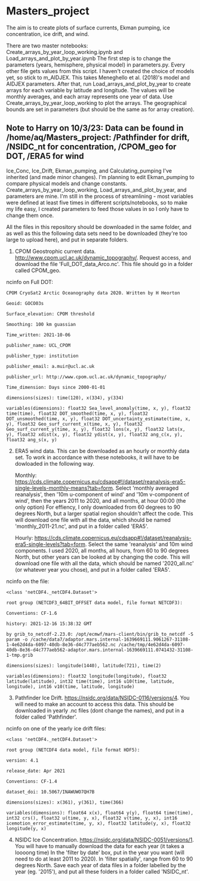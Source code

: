 # Masters_project
The aim is to create plots of surface currents, Ekman pumping, ice concentration, ice drift, and wind.

There are two master notebooks: Create_arrays_by_year_loop_working.ipynb and Load_arrays_and_plot_by_year.ipynb 
The first step is to change the parameters (years, hemisphere, physical model) in parameters.py. Every other file gets values from this script. I haven't created the choice of models yet, so stick to m_AIDJEX. This takes Meneghello et al. (2018)'s model and AIDJEX parameters.
After that, run Load_arrays_and_plot_by_year to create arrays for each variable by latitude and longitude. The values will be monthly averages, and each array represents one year of data.
Use Create_arrays_by_year_loop_working to plot the arrays. The geographical bounds are set in parameters (but should be the same as for array creation).

## Note to Harry on 10/3/23: Data can be found in /home/aq/Masters_project: /Pathfinder for drift, /NSIDC_nt for concentration, /CPOM_geo for DOT, /ERA5 for wind

Ice_Conc, Ice_Drift, Ekman_pumping, and Calculating_pumping I've inherited (and made minor changes). I'm planning to edit Ekman_pumping to compare physical models and change constants.
Create_arrays_by_year_loop_working, Load_arrays_and_plot_by_year, and parameters are mine. 
I'm still in the process of streamlining - most variables were defined at least five times in different scripts/notebooks, so to make my life easy, I created parameters to feed those values in so I only have to change them once.

All the files in this repository should be downloaded in the same folder, and as well as this the following data sets need to be downloaded (they're too large to upload here), and put in separate folders.


1) CPOM Geostrophic current data. http://www.cpom.ucl.ac.uk/dynamic_topography/. Request access, and download the file 'Full_DOT_data_Arco.nc'. 
   This file should go in a folder called CPOM_geo.

ncinfo on Full DOT:

    CPOM CryoSat2 Arctic Oceanography data 2020. Written by H Heorton
    
    Geoid: GOCO03s
    
    Surface_elevation: CPOM threshold
    
    Smoothing: 100 km guassian
    
    Time_written: 2021-10-06
    
    publisher_name: UCL_CPOM
    
    publisher_type: institution
    
    publisher_email: a.muir@ucl.ac.uk
    
    publisher_url: http://www.cpom.ucl.ac.uk/dynamic_topography/
    
    Time_dimension: Days since 2000-01-01
    
    dimensions(sizes): time(120), x(334), y(334)
    
    variables(dimensions): float32 Sea_level_anomaly(time, x, y), float32 time(time), float32 DOT_smoothed(time, x, y), float32 DOT_unsmoothed(time, x, y), float32 DOT_uncertainty_estimate(time, x, y), float32 Geo_surf_current_x(time, x, y), float32 Geo_surf_current_y(time, x, y), float32 lons(x, y), float32 lats(x, y), float32 xdist(x, y), float32 ydist(x, y), float32 ang_c(x, y), float32 ang_s(x, y)


2) ERA5 wind data. This can be downloaded as an hourly or monthly data set. To work in accordance with these notebooks, it will have to be dowloaded in the following way.
   
   Monthly: https://cds.climate.copernicus.eu/cdsapp#!/dataset/reanalysis-era5-single-levels-monthly-means?tab=form. 
     Select 'monthly averaged reanalysis', then '10m u-component of wind' and '10m v-component of wind', then the years 2011 to 2020, and all months, at hour 00:00 (the only option)
     For effiency, I only downloaded from 60 degrees to 90 degrees North, but a larger spatial region shouldn't affect the code. 
     This will download one file with all the data, which should be named 'monthly_2011-21.nc', and put in a folder called 'ERA5'.
   
   Hourly: https://cds.climate.copernicus.eu/cdsapp#!/dataset/reanalysis-era5-single-levels?tab=form.
     Select the same 'reanalysis' and 10m wind components. I used 2020, all months, all hours, from 60 to 90 degrees North, but other years can be looked at by changing the code.
     This will download one file with all the data, which should be named '2020_all.nc' (or whatever year you chose), and put in a folder called 'ERA5'.

ncinfo on the file:

    <class 'netCDF4._netCDF4.Dataset'>

    root group (NETCDF3_64BIT_OFFSET data model, file format NETCDF3):

    Conventions: CF-1.6
    
    history: 2021-12-16 15:38:32 GMT 
    
    by grib_to_netcdf-2.23.0: /opt/ecmwf/mars-client/bin/grib_to_netcdf -S param -o /cache/data7/adaptor.mars.internal-1639669111.9061267-31108-1-4e62d4da-6097-40db-8e36-d4c777aeb562.nc /cache/tmp/4e62d4da-6097-40db-8e36-d4c777aeb562-adaptor.mars.internal-1639669111.0741432-31108-1-tmp.grib
    
    dimensions(sizes): longitude(1440), latitude(721), time(2)
    
    variables(dimensions): float32 longitude(longitude), float32 latitude(latitude), int32 time(time), int16 u10(time, latitude, longitude), int16 v10(time, latitude, longitude)
    
    
3) Pathfinder Ice Drift. https://nsidc.org/data/NSIDC-0116/versions/4. You will need to make an account to access this data.
   This should be downloaded in yearly .nc files (dont change the names), and put in a folder called 'Pathfinder'.

ncinfo on one of the yearly ice drift files:

    <class 'netCDF4._netCDF4.Dataset'>
    
    root group (NETCDF4 data model, file format HDF5):

    version: 4.1
    
    release_date: Apr 2021
    
    Conventions: CF-1.4
    
    dataset_doi: 10.5067/INAWUWO7QH7B
    
    dimensions(sizes): x(361), y(361), time(366)
    
    variables(dimensions): float64 x(x), float64 y(y), float64 time(time), int32 crs(), float32 u(time, y, x), float32 v(time, y, x), int16 icemotion_error_estimate(time, y, x), float32 latitude(y, x), float32 longitude(y, x)
    
    

4) NSIDC Ice Concentration. https://nsidc.org/data/NSIDC-0051/versions/1. You will have to manually download the data for each year (it takes a loooong time)
   In the 'filter by date' box, put in the year you want (will need to do at least 2011 to 2020). In 'filter spatially', range from 60 to 90 degrees North.
   Save each year of data files in a folder labelled by the year (eg. '2015'), and put all these folders in a folder called 'NSIDC_nt'.
